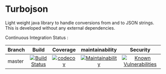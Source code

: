 # Turbojson #
Light weight java library to handle conversions from and to JSON strings. This is developed without any external
dependencies.

Continuous Integration Status :

| Branch | Build           | Coverage           | maintainability           | Security |
| -------|:---------------:|:------------------:|:-------------------------:|:--------:|
| master | [![Build Status](https://travis-ci.com/gobbleminds/Turbojson.svg?branch=master)](https://travis-ci.com/gobbleminds/Turbojson) | [![codecov](https://codecov.io/gh/gobbleminds/Turbojson/branch/master/graph/badge.svg)](https://codecov.io/gh/gobbleminds/Turbojson/branch/master) | [![Maintainability](https://api.codeclimate.com/v1/badges/4a8c0fee8e5ea14ade93/maintainability)](https://codeclimate.com/github/gobbleminds/Turbojson/maintainability) | [![Known Vulnerabilities](https://snyk.io/test/github/gobbleminds/Turbojson/badge.svg)](https://snyk.io/test/github/gobbleminds/Turbojson) |
